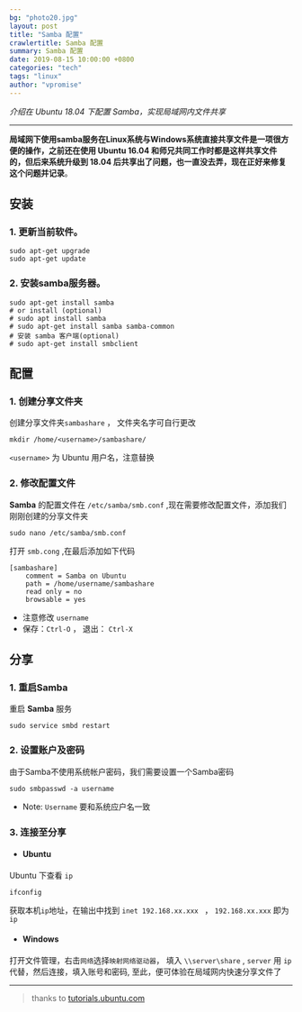 ```yaml
---
bg: "photo20.jpg"
layout: post
title: "Samba 配置"
crawlertitle: Samba 配置
summary: Samba 配置
date: 2019-08-15 10:00:00 +0800
categories: "tech"
tags: "linux"
author: "vpromise"
---
```


*介绍在 Ubuntu 18.04 下配置 Samba，实现局域网内文件共享*

---

**局域网下使用samba服务在Linux系统与Windows系统直接共享文件是一项很方便的操作，之前还在使用 Ubuntu 16.04 和师兄共同工作时都是这样共享文件的，但后来系统升级到 18.04 后共享出了问题，也一直没去弄，现在正好来修复这个问题并记录**。

## 安装

### 1. 更新当前软件。

```
sudo apt-get upgrade  
sudo apt-get update  
```

### 2. 安装samba服务器。 

```
sudo apt-get install samba
# or install (optional)
# sudo apt install samba
# sudo apt-get install samba samba-common
# 安装 samba 客户端(optional)
# sudo apt-get install smbclient 
```


## 配置

### 1. 创建分享文件夹

创建分享文件夹`sambashare` ， 文件夹名字可自行更改

```
mkdir /home/<username>/sambashare/
```
`<username>` 为 Ubuntu 用户名，注意替换

### 2. 修改配置文件

**Samba** 的配置文件在 `/etc/samba/smb.conf` ,现在需要修改配置文件，添加我们刚刚创建的分享文件夹
```
sudo nano /etc/samba/smb.conf
```
打开 `smb.cong` ,在最后添加如下代码
```
[sambashare]
    comment = Samba on Ubuntu
    path = /home/username/sambashare
    read only = no
    browsable = yes
```
- 注意修改 `username` 
- 保存：`Ctrl-O` ， 退出： `Ctrl-X`
  
## 分享

### 1. 重启Samba
重启 **Samba** 服务
```
sudo service smbd restart
```

### 2. 设置账户及密码
由于Samba不使用系统帐户密码，我们需要设置一个Samba密码
```
sudo smbpasswd -a username
```
- Note: `Username` 要和系统应户名一致

### 3. 连接至分享

- #### Ubuntu
Ubuntu 下查看 `ip`
```
ifconfig
```
获取本机`ip`地址，在输出中找到 `inet 192.168.xx.xxx ` ， `192.168.xx.xxx` 即为`ip`

- #### Windows
打开文件管理，右击`网络`选择`映射网络驱动器`， 填入 `\\server\share` , `server` 用 `ip` 代替，然后连接，填入账号和密码, 至此，便可体验在局域网内快速分享文件了



---
> thanks to [tutorials.ubuntu.com](https://tutorials.ubuntu.com/tutorial/install-and-configure-samba#0)